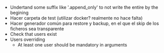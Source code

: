- Undertand some suffix like '.append_only' to not write the entire by the begining
- Hacer carpeta de test (utilizar docker? realmente no hace falta)
- Hacer generador común para restore y backup, en el que el skip de los ficheros sea transparente
- Check that users exist
- Users overriding
    - At least one user should be mandatory in arguments
